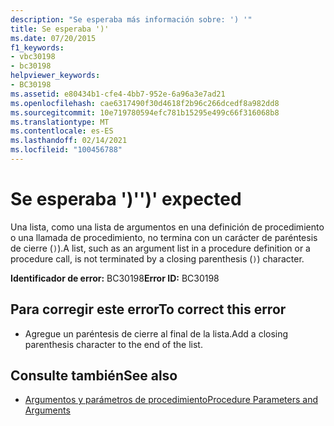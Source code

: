 ```yaml
---
description: "Se esperaba más información sobre: ') '"
title: Se esperaba ')'
ms.date: 07/20/2015
f1_keywords:
- vbc30198
- bc30198
helpviewer_keywords:
- BC30198
ms.assetid: e80434b1-cfe4-4bb7-952e-6a96a3e7ad21
ms.openlocfilehash: cae6317490f30d4618f2b96c266dcedf8a982dd8
ms.sourcegitcommit: 10e719780594efc781b15295e499c66f316068b8
ms.translationtype: MT
ms.contentlocale: es-ES
ms.lasthandoff: 02/14/2021
ms.locfileid: "100456788"
---
```

# <a name="-expected"></a><span data-ttu-id="134d7-103">Se esperaba ')'</span><span class="sxs-lookup"><span data-stu-id="134d7-103">')' expected</span></span>

<span data-ttu-id="134d7-104">Una lista, como una lista de argumentos en una definición de procedimiento o una llamada de procedimiento, no termina con un carácter de paréntesis de cierre (`)`).</span><span class="sxs-lookup"><span data-stu-id="134d7-104">A list, such as an argument list in a procedure definition or a procedure call, is not terminated by a closing parenthesis (`)`) character.</span></span>  
  
 <span data-ttu-id="134d7-105">**Identificador de error:** BC30198</span><span class="sxs-lookup"><span data-stu-id="134d7-105">**Error ID:** BC30198</span></span>  
  
## <a name="to-correct-this-error"></a><span data-ttu-id="134d7-106">Para corregir este error</span><span class="sxs-lookup"><span data-stu-id="134d7-106">To correct this error</span></span>  
  
- <span data-ttu-id="134d7-107">Agregue un paréntesis de cierre al final de la lista.</span><span class="sxs-lookup"><span data-stu-id="134d7-107">Add a closing parenthesis character to the end of the list.</span></span>  
  
## <a name="see-also"></a><span data-ttu-id="134d7-108">Consulte también</span><span class="sxs-lookup"><span data-stu-id="134d7-108">See also</span></span>

- [<span data-ttu-id="134d7-109">Argumentos y parámetros de procedimiento</span><span class="sxs-lookup"><span data-stu-id="134d7-109">Procedure Parameters and Arguments</span></span>](../programming-guide/language-features/procedures/procedure-parameters-and-arguments.md)
